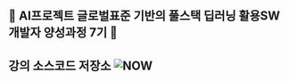 ## 👋 AI프로젝트 글로벌표준 기반의 풀스택 딥러닝 활용SW 개발자 양성과정 7기 👋

<!--

**Here are some ideas to get you started:**

🙋‍♀️ A short introduction - what is your organization all about?
🌈 Contribution guidelines - how can the community get involved?
👩‍💻 Useful resources - where can the community find your docs? Is there anything else the community should know?
🍿 Fun facts - what does your team eat for breakfast?
🧙 Remember, you can do mighty things with the power of [Markdown](https://docs.github.com/github/writing-on-github/getting-started-with-writing-and-formatting-on-github/basic-writing-and-formatting-syntax)
-->


## 강의 소스코드 저장소 ![NOW](https://img.shields.io/badge/👈-NOW-yellow)
